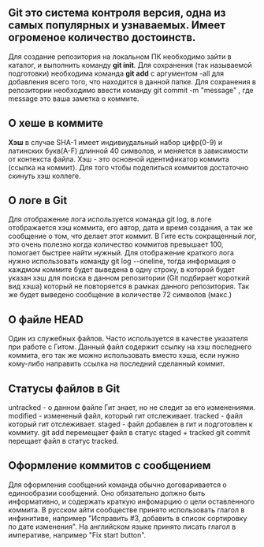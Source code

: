 ## Git это система контроля версия, одна из самых популярных и узнаваемых. Имеет огроменое количество достоинств.  
Для создание репозитория на локальном ПК необходимо зайти в каталог, и выполнить команду 
**git init**.
Для сохранения (так называемой подготовки) необходима команда **git add** с аргументом -all 
для добавления всего того, что находится в данной папке.
Для сохранения в репозитории необходимо ввести команду git commit -m "message" , где message это ваша заметка о коммите.  
## О хеше в коммите  
__Хэш__ в случае SHA-1 имеет индивиудальный набор цифр(0-9) и латинских букв(A-F) длинной 40 символов, и меняется в 
зависимости от контекста файла. Хэш - это основной идентификатор коммита (ссылка на коммит).
Для того чтобы поделиться коммитов достаточно скинуть хэш коллеге.

## О логе в Git  
Для отображение лога используется команда git log, в логе отображается хэш коммита, его автор, дата и время создания, 
а так же сообщение о том, что делает этот коммит.
В Гите есть сокращенный лог, это очень полезно когда количество коммитов превышает 100, помогает быстрее найти нужный.
Для отображение краткого лога нужно использовать команду git log --oneline, тогда информация о каждмом коммите будет 
выведена в одну строку, в которой будет указан хэш для поиска в данном репозитории (Git подбирает короткий вид хэша)
который не повторяется в рамках данного репозитория. Так же будет выведено сообщение в количестве 72 символов (макс.)

## О файле HEAD  
Один из служебных файлов. Часто используется в качестве указателя при работе с Гитом.
Данный файл содержит ссылку на хэш последнего коммита, его так же можно использовать вместо хэша, если нужно кому-либо
направить ссылка на последний сделанный коммит.

## Статусы файлов в Git
untracked - о данном файле Гит знает, но не следит за его изменениями.
modified - измененый файл, который гит отслеживает.
tracked - файл который гит отслеживает.
staged - файл добавлен в гит и подготовлен к коммиту.
git add перемещает файл в статус staged + tracked
git commit перещает файл в статус tracked.

## Оформление коммитов с сообщением  
Для оформления сообщений команда обычно договаривается о единообразии сообщений. Оно обязательно должно быть информативно, 
и содержать краткую инфомарцию о цели оставленного коммита. В русском айти сообществе принято использовать глагол в инфинитиве,
например "Исправить #3, добавить в список сортировку по дате изменения". 
На английском языке принято писать глагол в императиве, например "Fix start button".
